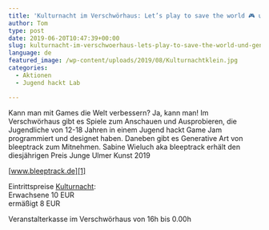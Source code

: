 ```yaml
---
title: 'Kulturnacht im Verschwörhaus: Let’s play to save the world 🎮 und Generative Art von Bleeptrack (Förderpreis Junge Ulmer Kunst 2019)'
author: Tom
type: post
date: 2019-06-20T10:47:39+00:00
slug: kulturnacht-im-verschwoerhaus-lets-play-to-save-the-world-und-generative-art-von-bleeptrack
language: de
featured_image: /wp-content/uploads/2019/08/Kulturnachtklein.jpg
categories:
  - Aktionen
  - Jugend hackt Lab

---
```

Kann man mit Games die Welt verbessern? Ja, kann man! Im Verschwörhaus gibt es Spiele zum Anschauen und Ausprobieren, die Jugendliche von 12-18 Jahren in einem Jugend hackt Game Jam programmiert und designet haben. Daneben gibt es Generative Art von bleeptrack zum Mitnehmen. Sabine Wieluch aka bleeptrack erhält den diesjährigen Preis Junge Ulmer Kunst 2019

[www.bleeptrack.de][1] 

Eintrittspreise <a href="https://tourismus.ulm.de/web/de/feste-und-veranstaltungen/fuer-kunst-und-kulturliebhaber/kulturnacht.php">Kulturnacht</a>:  
Erwachsene 10 EUR  
ermäßigt 8 EUR  

Veranstalterkasse im Verschwörhaus von 16h bis 0.00h

 [1]: https://www.bleeptrack.de
